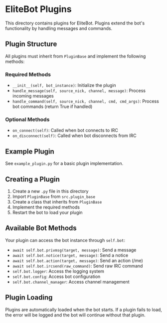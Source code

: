 # EliteBot Plugins

This directory contains plugins for EliteBot. Plugins extend the bot's functionality by handling messages and commands.

## Plugin Structure

All plugins must inherit from `PluginBase` and implement the following methods:

### Required Methods

- `__init__(self, bot_instance)`: Initialize the plugin
- `handle_message(self, source_nick, channel, message)`: Process incoming messages
- `handle_command(self, source_nick, channel, cmd, cmd_args)`: Process bot commands (return True if handled)

### Optional Methods

- `on_connect(self)`: Called when bot connects to IRC
- `on_disconnect(self)`: Called when bot disconnects from IRC

## Example Plugin

See `example_plugin.py` for a basic plugin implementation.

## Creating a Plugin

1. Create a new `.py` file in this directory
2. Import `PluginBase` from `src.plugin_base`
3. Create a class that inherits from `PluginBase`
4. Implement the required methods
5. Restart the bot to load your plugin

## Available Bot Methods

Your plugin can access the bot instance through `self.bot`:

- `await self.bot.privmsg(target, message)`: Send a message
- `await self.bot.notice(target, message)`: Send a notice
- `await self.bot.action(target, message)`: Send an action (/me)
- `await self.bot.ircsend(raw_command)`: Send raw IRC command
- `self.bot.logger`: Access the logging system
- `self.bot.config`: Access bot configuration
- `self.bot.channel_manager`: Access channel management

## Plugin Loading

Plugins are automatically loaded when the bot starts. If a plugin fails to load, the error will be logged and the bot will continue without that plugin.
